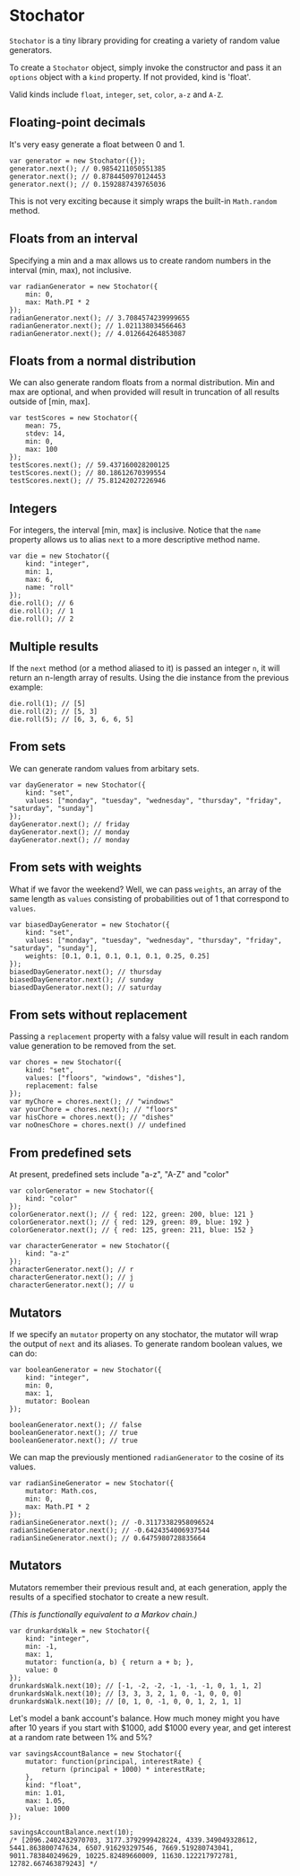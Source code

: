 # Stochator

`Stochator` is a tiny library providing for creating a variety of random value generators.

To create a `Stochator` object, simply invoke the constructor and pass it an `options` object with a `kind` property. If not provided, kind is 'float'.

Valid kinds include `float`, `integer`, `set`, `color`, `a-z` and `A-Z`.

## Floating-point decimals
It's very easy generate a float between 0 and 1.

	var generator = new Stochator({});
	generator.next(); // 0.9854211050551385
	generator.next(); // 0.8784450970124453
	generator.next(); // 0.1592887439765036

This is not very exciting because it simply wraps the built-in `Math.random` method.


## Floats from an interval
Specifying a min and a max allows us to create random numbers in the interval (min, max), not inclusive.

	var radianGenerator = new Stochator({
		min: 0,
		max: Math.PI * 2
	});
	radianGenerator.next(); // 3.7084574239999655
	radianGenerator.next(); // 1.021138034566463
	radianGenerator.next(); // 4.012664264853087


## Floats from a normal distribution
We can also generate random floats from a normal distribution. Min and max are optional, and when provided will result in truncation of all results outside of [min, max].

	var testScores = new Stochator({
		mean: 75,
		stdev: 14,
		min: 0,
		max: 100
	});
	testScores.next(); // 59.437160028200125
	testScores.next(); // 80.18612670399554
	testScores.next(); // 75.81242027226946

## Integers
For integers, the interval [min, max] is inclusive. Notice that the `name` property allows us to alias `next` to a more descriptive method name.

	var die = new Stochator({
		kind: "integer",
		min: 1,
		max: 6,
		name: "roll"
	});
	die.roll(); // 6
	die.roll(); // 1
	die.roll(); // 2


## Multiple results
If the `next` method (or a method aliased to it) is passed an integer `n`, it will return an n-length array of results. Using the die instance from the previous example:

	die.roll(1); // [5]
	die.roll(2); // [5, 3]
	die.roll(5); // [6, 3, 6, 6, 5]



## From sets
We can generate random values from arbitary sets.

	var dayGenerator = new Stochator({
		kind: "set",
		values: ["monday", "tuesday", "wednesday", "thursday", "friday", "saturday", "sunday"]
	});
	dayGenerator.next(); // friday
	dayGenerator.next(); // monday 
	dayGenerator.next(); // monday
	
## From sets with weights
What if we favor the weekend? Well, we can pass `weights`, an array of the same length as `values` consisting of probabilities out of 1 that correspond to `values`.

	var biasedDayGenerator = new Stochator({
		kind: "set",
		values: ["monday", "tuesday", "wednesday", "thursday", "friday", "saturday", "sunday"],
		weights: [0.1, 0.1, 0.1, 0.1, 0.1, 0.25, 0.25]
	});
	biasedDayGenerator.next(); // thursday
	biasedDayGenerator.next(); // sunday 
	biasedDayGenerator.next(); // saturday

## From sets without replacement
Passing a `replacement` property with a falsy value will result in each random value generation to be removed from the set.

	var chores = new Stochator({
		kind: "set",
		values: ["floors", "windows", "dishes"],
		replacement: false
	});
	var myChore = chores.next(); // "windows"
	var yourChore = chores.next(); // "floors"
	var hisChore = chores.next(); // "dishes"
	var noOnesChore = chores.next() // undefined

## From predefined sets
At present, predefined sets include "a-z", "A-Z" and "color"

	var colorGenerator = new Stochator({
		kind: "color"
	});
	colorGenerator.next(); // { red: 122, green: 200, blue: 121 }
	colorGenerator.next(); // { red: 129, green: 89, blue: 192 }
	colorGenerator.next(); // { red: 125, green: 211, blue: 152 }

	var characterGenerator = new Stochator({
		kind: "a-z"
	});
	characterGenerator.next(); // r
	characterGenerator.next(); // j
	characterGenerator.next(); // u

## Mutators
If we specify an `mutator` property on any stochator, the mutator will wrap the output of `next` and its aliases. To generate random boolean values, we can do:

	var booleanGenerator = new Stochator({
		kind: "integer",
		min: 0,
		max: 1,
		mutator: Boolean
	});

	booleanGenerator.next(); // false
	booleanGenerator.next(); // true
	booleanGenerator.next(); // true

We can map the previously mentioned `radianGenerator` to the cosine of its values.

	var radianSineGenerator = new Stochator({
		mutator: Math.cos,
		min: 0,
		max: Math.PI * 2
	});
	radianSineGenerator.next(); // -0.31173382958096524
	radianSineGenerator.next(); // -0.6424354006937544
	radianSineGenerator.next(); // 0.6475980728835664

## Mutators
Mutators remember their previous result and, at each generation, apply the results of a specified stochator to create a new result.

 _(This is functionally equivalent to a Markov chain.)_

	var drunkardsWalk = new Stochator({
		kind: "integer",
		min: -1,
		max: 1,
		mutator: function(a, b) { return a + b; },
		value: 0
	});
	drunkardsWalk.next(10); // [-1, -2, -2, -1, -1, -1, 0, 1, 1, 2]
	drunkardsWalk.next(10); // [3, 3, 3, 2, 1, 0, -1, 0, 0, 0]
	drunkardsWalk.next(10); // [0, 1, 0, -1, 0, 0, 1, 2, 1, 1]

Let's model a bank account's balance. How much money might you have after 10 years if you start with $1000, add $1000 every year, and get interest at a random rate between 1% and 5%?

	var savingsAccountBalance = new Stochator({
		mutator: function(principal, interestRate) {
			return (principal + 1000) * interestRate;
		},
		kind: "float",
		min: 1.01,
		max: 1.05,
		value: 1000
	});

	savingsAccountBalance.next(10);
	/* [2096.2402432970703, 3177.3792999428224, 4339.349049328612, 5441.863800747634, 6507.916293297546, 7669.519280743041, 9011.783840249629, 10225.82489660009, 11630.122217972781, 12782.667463879243] */

